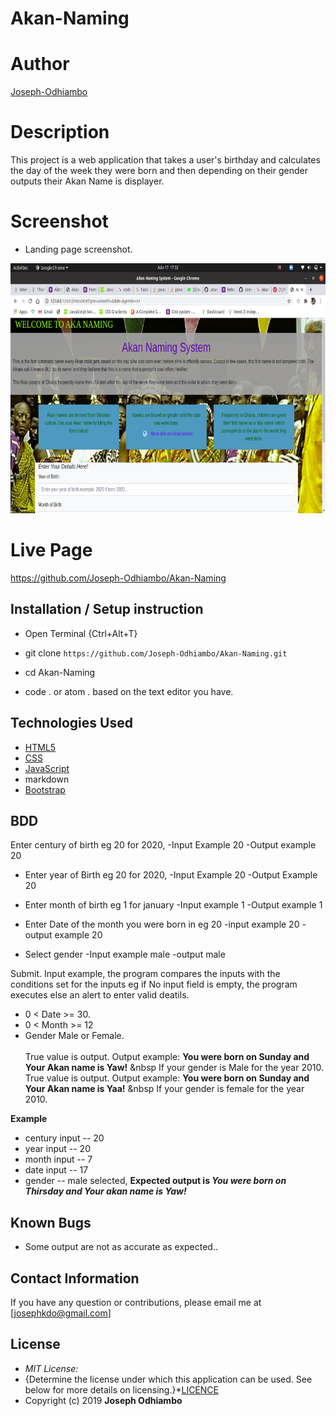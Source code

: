# Akan-Naming

# Author

[Joseph-Odhiambo](https://github.com/Joseph-Odhiambo/Akan-Naming)

# Description

This project is a web application that takes a user's birthday and calculates the day of the week they were born and then depending on their gender outputs their Akan Name is displayer. 

# Screenshot
* Landing page screenshot.
<img src="https://raw.githubusercontent.com/Joseph-Odhiambo/Akan-Naming/c3d8cfda4a54128dc59e34b37c62decaa5e8f6b5/images/Screenshot%20from%202020-07-17%2017-32-11.png" width="800px" height="400px">

# Live Page 
https://github.com/Joseph-Odhiambo/Akan-Naming 


## Installation / Setup instruction
* Open Terminal {Ctrl+Alt+T}

* git clone ```https://github.com/Joseph-Odhiambo/Akan-Naming.git```

* cd Akan-Naming

* code . or atom . based on the text editor you have.

## Technologies Used

* [HTML5](https://getbootstrap.com/docs/4.5/getting-started/introduction/#html5-doctype)
* [CSS](https://getbootstrap.com/docs/4.5/getting-started/introduction/#css)
* [JavaScript](https://www.w3schools.com/js/default.asp)
* markdown
* [Bootstrap](https://getbootstrap.com/)

## BDD
Enter century of birth eg 20 for 2020,
     -Input Example 20
     -Output example 20

* Enter year of Birth eg 20 for 2020,
     -Input Example 20
     -Output Example 20

* Enter month of birth eg 1 for january 
    -Input example 1
    -Output example 1

* Enter Date of the month you were born in eg 20
    -input example 20
    -output example 20

* Select gender 
    -Input example male
    -output male

Submit.
Input example, the program compares the inputs with the conditions set for the inputs eg if No input field is empty, the program executes else an alert to enter valid deatils.
* 0 < Date >= 30.
* 0 < Month >= 12
* Gender Male or Female. <br/>  
True value is output. Output example: **You were born on Sunday and Your Akan name is Yaw!** &nbsp If your gender is Male for the year 2010.<br/>
True value is output. Output example: **You were born on Sunday and Your Akan name is  Yaa!** &nbsp If your gender is female for the year 2010.  

**Example**
* century input -- 20
* year input   -- 20
* month input  -- 7
* date input -- 17
* gender -- male selected,
**Expected output is *You were born on Thirsday and Your akan name is Yaw!*** 

## Known Bugs
* Some output are not as accurate as expected..

## Contact Information 

If you have any question or contributions, please email me at [josephkdo@gmail.com]

## License
* *MIT License:*
* {Determine the license under which this application can be used.  See below for more details on licensing.}*[LICENCE](LICENCE)
* Copyright (c) 2019 **Joseph Odhiambo**
